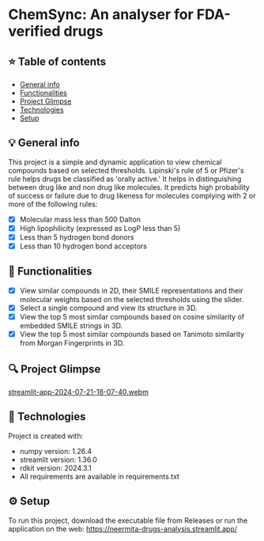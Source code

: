 # ChemSync: An analyser for FDA-verified drugs
## :star: Table of contents
* [General info](#general-info)
* [Functionalities](#functionalities)
* [Project Glimpse](#projectglimpse)
* [Technologies](#technologies)
* [Setup](#setup)

## :bulb: General info
This project is a simple and dynamic application to view chemical compounds based on selected thresholds. Lipinski's rule of 5 or Pfizer's rule helps drugs be classified as 'orally active.' It helps in distinguishing between drug like and non drug like molecules. It predicts high probability of success or failure due to drug likeness for molecules complying with 2 or more of the following rules:
- [x] Molecular mass less than 500 Dalton
- [x] High lipophilicity (expressed as LogP less than 5)
- [x] Less than 5 hydrogen bond donors
- [x] Less than 10 hydrogen bond acceptors

## :rocket: Functionalities
- [x] View similar compounds in 2D, their SMILE representations and their molecular weights based on the selected thresholds using the slider.
- [x] Select a single compound and view its structure in 3D.
- [x] View the top 5 most similar compounds based on cosine similarity of embedded SMILE strings in 3D.
- [x] View the top 5 most similar compounds based on Tanimoto similarity from Morgan Fingerprints in 3D.

## :mag: Project Glimpse

[streamlit-app-2024-07-21-18-07-40.webm](https://github.com/user-attachments/assets/9eac3534-80e7-40db-b4e6-5ae09643513b)

	
## :page_with_curl: Technologies
Project is created with:
* numpy version: 1.26.4
* streamlit version: 1.36.0
* rdkit version: 2024.3.1
* All requirements are available in requirements.txt
	
## :gear: Setup
To run this project, download the executable file from Releases or run the application on the web: https://neermita-drugs-analysis.streamlit.app/	




